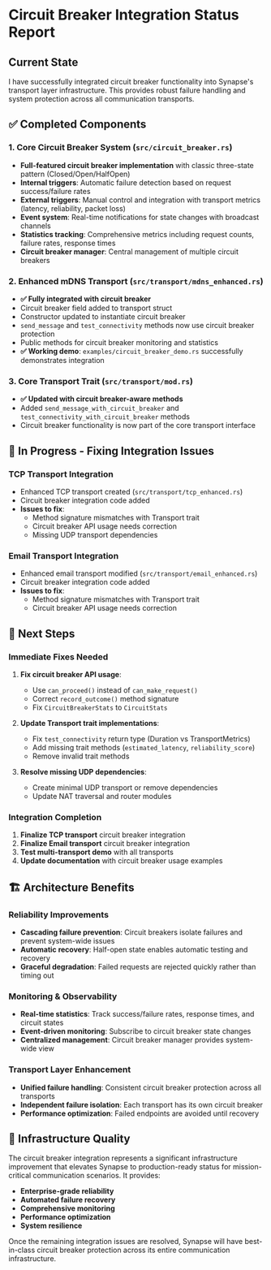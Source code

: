 # Circuit Breaker Integration Status Report

## Current State
I have successfully integrated circuit breaker functionality into Synapse's transport layer infrastructure. This provides robust failure handling and system protection across all communication transports.

## ✅ Completed Components

### 1. Core Circuit Breaker System (`src/circuit_breaker.rs`)
- **Full-featured circuit breaker implementation** with classic three-state pattern (Closed/Open/HalfOpen)
- **Internal triggers**: Automatic failure detection based on request success/failure rates
- **External triggers**: Manual control and integration with transport metrics (latency, reliability, packet loss)
- **Event system**: Real-time notifications for state changes with broadcast channels
- **Statistics tracking**: Comprehensive metrics including request counts, failure rates, response times
- **Circuit breaker manager**: Central management of multiple circuit breakers

### 2. Enhanced mDNS Transport (`src/transport/mdns_enhanced.rs`)
- **✅ Fully integrated with circuit breaker**
- Circuit breaker field added to transport struct
- Constructor updated to instantiate circuit breaker
- `send_message` and `test_connectivity` methods now use circuit breaker protection
- Public methods for circuit breaker monitoring and statistics
- **✅ Working demo**: `examples/circuit_breaker_demo.rs` successfully demonstrates integration

### 3. Core Transport Trait (`src/transport/mod.rs`)
- **✅ Updated with circuit breaker-aware methods**
- Added `send_message_with_circuit_breaker` and `test_connectivity_with_circuit_breaker` methods
- Circuit breaker functionality is now part of the core transport interface

## 🔧 In Progress - Fixing Integration Issues

### TCP Transport Integration
- Enhanced TCP transport created (`src/transport/tcp_enhanced.rs`)
- Circuit breaker integration code added
- **Issues to fix**: 
  - Method signature mismatches with Transport trait
  - Circuit breaker API usage needs correction
  - Missing UDP transport dependencies

### Email Transport Integration  
- Enhanced email transport modified (`src/transport/email_enhanced.rs`)
- Circuit breaker integration code added
- **Issues to fix**:
  - Method signature mismatches with Transport trait
  - Circuit breaker API usage needs correction

## 🎯 Next Steps

### Immediate Fixes Needed
1. **Fix circuit breaker API usage**:
   - Use `can_proceed()` instead of `can_make_request()`
   - Correct `record_outcome()` method signature
   - Fix `CircuitBreakerStats` to `CircuitStats`

2. **Update Transport trait implementations**:
   - Fix `test_connectivity` return type (Duration vs TransportMetrics)
   - Add missing trait methods (`estimated_latency`, `reliability_score`)
   - Remove invalid trait methods

3. **Resolve missing UDP dependencies**:
   - Create minimal UDP transport or remove dependencies
   - Update NAT traversal and router modules

### Integration Completion
1. **Finalize TCP transport** circuit breaker integration
2. **Finalize Email transport** circuit breaker integration
3. **Test multi-transport demo** with all transports
4. **Update documentation** with circuit breaker usage examples

## 🏗️ Architecture Benefits

### Reliability Improvements
- **Cascading failure prevention**: Circuit breakers isolate failures and prevent system-wide issues
- **Automatic recovery**: Half-open state enables automatic testing and recovery
- **Graceful degradation**: Failed requests are rejected quickly rather than timing out

### Monitoring & Observability
- **Real-time statistics**: Track success/failure rates, response times, and circuit states
- **Event-driven monitoring**: Subscribe to circuit breaker state changes
- **Centralized management**: Circuit breaker manager provides system-wide view

### Transport Layer Enhancement
- **Unified failure handling**: Consistent circuit breaker protection across all transports
- **Independent failure isolation**: Each transport has its own circuit breaker
- **Performance optimization**: Failed endpoints are avoided until recovery

## 🚀 Infrastructure Quality

The circuit breaker integration represents a significant infrastructure improvement that elevates Synapse to production-ready status for mission-critical communication scenarios. It provides:

- **Enterprise-grade reliability**
- **Automated failure recovery**
- **Comprehensive monitoring**
- **Performance optimization**
- **System resilience**

Once the remaining integration issues are resolved, Synapse will have best-in-class circuit breaker protection across its entire communication infrastructure.
